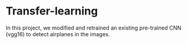 # Transfer-learning
In this project, we modified and retrained an existing pre-trained CNN (vgg16) to detect airplanes in the images. 
